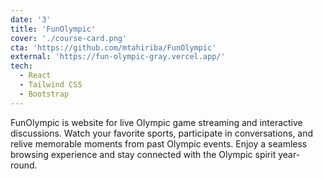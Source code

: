 ```yaml
---
date: '3'
title: 'FunOlympic'
cover: './course-card.png'
cta: 'https://github.com/mtahiriba/FunOlympic'
external: 'https://fun-olympic-gray.vercel.app/'
tech:
  - React
  - Tailwind CSS
  - Bootstrap
---
```


FunOlympic is website for live Olympic game streaming and interactive discussions. Watch your favorite sports, participate in conversations, and relive memorable moments from past Olympic events. Enjoy a seamless browsing experience and stay connected with the Olympic spirit year-round.
